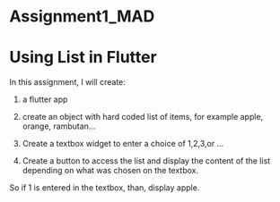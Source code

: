 # Assignment1_MAD

# Using List in Flutter

In this assignment, I will create:

1) a flutter app

2) create an object with hard coded list of items, for example apple, orange, rambutan...

3) Create a textbox widget to enter a choice of 1,2,3,or ...

4) Create a button to access the list and display the content of the list depending on what was chosen on the textbox. 

So if 1 is entered in the textbox, than, display apple.

